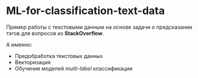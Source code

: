 # ML-for-classification-text-data

Пример работы с текстовыми данным на основе задачи о предсказании тэгов для вопросов из **StackOverflow**.

А именно:
- Предобработка текстовых данных
- Векторизация
- Обучение моделей *multi-label* классификации
